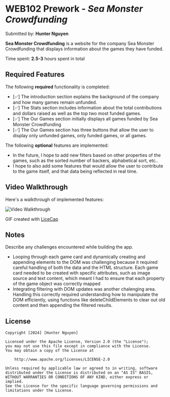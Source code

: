 # WEB102 Prework - *Sea Monster Crowdfunding*

Submitted by: **Hunter Nguyen**

**Sea Monster Crowdfunding** is a website for the company Sea Monster Crowdfunding that displays information about the games they have funded.

Time spent: **2.5-3** hours spent in total

## Required Features

The following **required** functionality is completed:

* [✅] The introduction section explains the background of the company and how many games remain unfunded.
* [✅] The Stats section includes information about the total contributions and dollars raised as well as the top two most funded games.
* [✅] The Our Games section initially displays all games funded by Sea Monster Crowdfunding
* [✅] The Our Games section has three buttons that allow the user to display only unfunded games, only funded games, or all games.

The following **optional** features are implemented: 

- In the future, I hope to add new filters based on other properties of the games, such as the sorted number of backers, alphabetical sort, etc..
- I hope to also add some features that would allow the user to contribute to the game itself, and that data being reflected in real time.

## Video Walkthrough

Here's a walkthrough of implemented features:

<img src='https://imgur.com/a/u7rY6LO' title='Video Walkthrough' width='' alt='Video Walkthrough' />

<!-- Replace this with whatever GIF tool you used! -->
GIF created with [LiceCap]([url](https://www.cockos.com/licecap/))  
<!-- Recommended tools:
[Kap](https://getkap.co/) for macOS
[ScreenToGif](https://www.screentogif.com/) for Windows
[peek](https://github.com/phw/peek) for Linux. -->

## Notes

Describe any challenges encountered while building the app.
- Looping through each game card and dynamically creating and appending elements to the DOM was challenging because it required careful handling of both the data and the HTML structure. Each game card needed to be created with specific attributes, such as image source and text content, which meant I had to ensure that each property of the game object was correctly mapped
- Integrating filtering with DOM updates was another chalenging area. Handling this correctly required understanding how to manipulate the DOM efficiently, using functions like deleteChildElements to clear out old content and then appending the filtered results.

## License

    Copyright [2024] [Hunter Nguyen]

    Licensed under the Apache License, Version 2.0 (the "License");
    you may not use this file except in compliance with the License.
    You may obtain a copy of the License at

        http://www.apache.org/licenses/LICENSE-2.0

    Unless required by applicable law or agreed to in writing, software
    distributed under the License is distributed on an "AS IS" BASIS,
    WITHOUT WARRANTIES OR CONDITIONS OF ANY KIND, either express or implied.
    See the License for the specific language governing permissions and
    limitations under the License.
